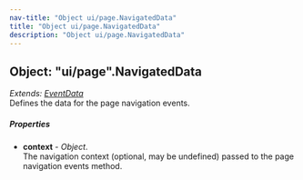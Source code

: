 ```yaml
---
nav-title: "Object ui/page.NavigatedData"
title: "Object ui/page.NavigatedData"
description: "Object ui/page.NavigatedData"
---
```

## Object: "ui/page".NavigatedData  
_Extends:_ [_EventData_](../../data/observable/EventData.md)  
Defines the data for the page navigation events.

##### Properties
 - **context** - _Object_.    
  The navigation context (optional, may be undefined) passed to the page navigation events method.